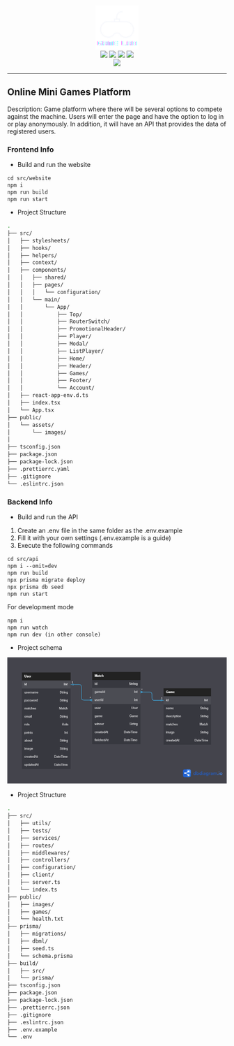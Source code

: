 <div align="center">
    <img width="100" src="./docs/header.png" alt="Game-Lab Logo"></a>
    
</div>

<div align="center">
    <img src="https://img.shields.io/badge/typescript-%23007ACC.svg?style=for-the-badge&logo=typescript&logoColor=white" >
    <img src="https://img.shields.io/badge/react-%2320232a.svg?style=for-the-badge&logo=react&logoColor=%2361DAFB">
    <img src ="https://img.shields.io/badge/mysql-%2320232a.svg?style=for-the-badge&logo=mysql&logoColor=white">
    <img src="https://img.shields.io/badge/Prisma-3982CE?style=for-the-badge&logo=Prisma&logoColor=white">
    <br>
    <img src="https://img.shields.io/badge/LICENSE-MIT-white?style=for-the-badge">
</div>

---

## Online Mini Games Platform

Description: Game platform where there will be several options to compete against the machine. Users will enter the page and have the option to log in or play anonymously. In addition, it will have an API that provides the data of registered users.

### Frontend Info

- Build and run the website

```
cd src/website
npm i
npm run build
npm run start
```

- Project Structure

```sh
.
├── src/
│   ├── stylesheets/
│   ├── hooks/
│   ├── helpers/
│   ├── context/
│   ├── components/
│   │   ├── shared/
│   │   ├── pages/
│   │   │   └── configuration/
│   │   └── main/
│   │       └── App/
│   │           ├── Top/
│   │           ├── RouterSwitch/
│   │           ├── PromotionalHeader/
│   │           ├── Player/
│   │           ├── Modal/
│   │           ├── ListPlayer/
│   │           ├── Home/
│   │           ├── Header/
│   │           ├── Games/
│   │           ├── Footer/
│   │           └── Account/
│   ├── react-app-env.d.ts
│   ├── index.tsx
│   └── App.tsx
├── public/
│   └── assets/
│       └── images/
│
├── tsconfig.json
├── package.json
├── package-lock.json
├── .prettierrc.yaml
├── .gitignore
└── .eslintrc.json
```

### Backend Info

- Build and run the API

1. Create an .env file in the same folder as the .env.example
2. Fill it with your own settings (.env.example is a guide)
3. Execute the following commands

```
cd src/api
npm i --omit=dev
npm run build
npx prisma migrate deploy
npx prisma db seed
npm run start
```

For development mode

```
npm i
npm run watch
npm run dev (in other console)
```
- Project schema

![](./docs/schema.png)

- Project Structure
```sh
.
├── src/
│   ├── utils/
│   ├── tests/
│   ├── services/
│   ├── routes/
│   ├── middlewares/
│   ├── controllers/
│   ├── configuration/
│   ├── client/
│   ├── server.ts
│   └── index.ts
├── public/
│   ├── images/
│   ├── games/
│   └── health.txt
├── prisma/
│   ├── migrations/
│   ├── dbml/
│   ├── seed.ts
│   └── schema.prisma
├── build/
│   ├── src/
│   └── prisma/
├── tsconfig.json
├── package.json
├── package-lock.json
├── .prettierrc.json
├── .gitignore
├── .eslintrc.json
├── .env.example
└── .env
```
